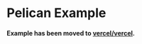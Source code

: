 # Pelican Example

#### Example has been moved to [vercel/vercel](https://github.com/vercel/vercel/tree/master/examples/pelican).
